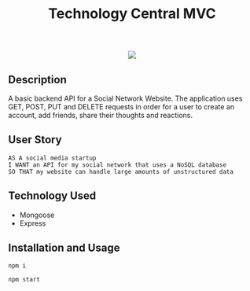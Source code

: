 # <p align="center"> Technology Central MVC </p>
<br> 
 <p align="center">
  <img src="assets/screenshot.gif"/>
</p>

## Description

A basic backend API for a Social Network Website. The application uses GET, POST, PUT and DELETE requests in order for a user to create an account, add friends, share their thoughts and reactions.

## User Story

 ```
AS A social media startup
I WANT an API for my social network that uses a NoSQL database
SO THAT my website can handle large amounts of unstructured data

 ```
## Technology Used

- Mongoose
- Express

## Installation and Usage

 ```
 npm i

 npm start

 ```

